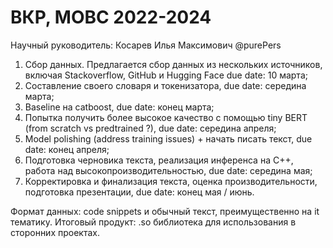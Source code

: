#  ВКР, МОВС 2022-2024

Научный руководитель: 
Косарев Илья Максимович
@purePers

1. Сбор данных. Предлагается сбор данных из нескольких источников, включая Stackoverflow, GitHub и Hugging Face due date: 10 марта; 
2. Составление своего словаря и токенизатора, due date: середина марта;
3. Baseline на catboost, due date: конец марта;
4. Попытка получить более высокое качество с помощью tiny BERT (from scratch vs predtrained ?), due date: середина апреля;
5. Model polishing (address training issues) + начать писать текст, due date: конец апреля;
6. Подготовка черновика текста, реализация инференса на C++, работа над высокопроизводительностью, due date: середина мая;
7. Корректировка и финализация текста, оценка производительности, подготовка презентации, due date: конец мая / июнь.

Формат данных: code snippets и обычный текст, преимущественно на it тематику.
Итоговый продукт: .so библиотека для использования в сторонних проектах.
